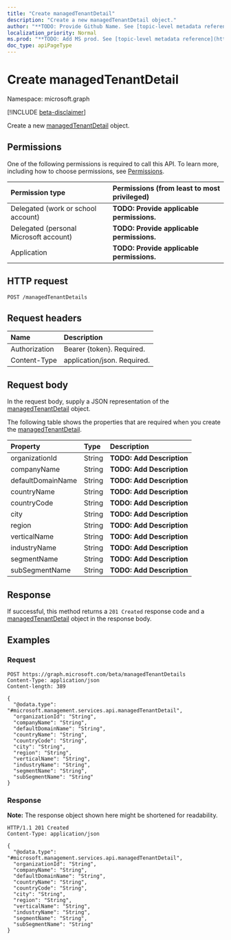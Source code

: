 ```yaml
---
title: "Create managedTenantDetail"
description: "Create a new managedTenantDetail object."
author: "**TODO: Provide Github Name. See [topic-level metadata reference](https://msgo.azurewebsites.net/add/document/guidelines/metadata.html#topic-level-metadata)**"
localization_priority: Normal
ms.prod: "**TODO: Add MS prod. See [topic-level metadata reference](https://msgo.azurewebsites.net/add/document/guidelines/metadata.html#topic-level-metadata)**"
doc_type: apiPageType
---
```


# Create managedTenantDetail
Namespace: microsoft.graph

[!INCLUDE [beta-disclaimer](../../includes/beta-disclaimer.md)]

Create a new [managedTenantDetail](../resources/managedtenantdetail.md) object.

## Permissions
One of the following permissions is required to call this API. To learn more, including how to choose permissions, see [Permissions](/graph/permissions-reference).

|Permission type|Permissions (from least to most privileged)|
|:---|:---|
|Delegated (work or school account)|**TODO: Provide applicable permissions.**|
|Delegated (personal Microsoft account)|**TODO: Provide applicable permissions.**|
|Application|**TODO: Provide applicable permissions.**|

## HTTP request

<!-- {
  "blockType": "ignored"
}
-->
``` http
POST /managedTenantDetails
```

## Request headers
|Name|Description|
|:---|:---|
|Authorization|Bearer {token}. Required.|
|Content-Type|application/json. Required.|

## Request body
In the request body, supply a JSON representation of the [managedTenantDetail](../resources/managedtenantdetail.md) object.

The following table shows the properties that are required when you create the [managedTenantDetail](../resources/managedtenantdetail.md).

|Property|Type|Description|
|:---|:---|:---|
|organizationId|String|**TODO: Add Description**|
|companyName|String|**TODO: Add Description**|
|defaultDomainName|String|**TODO: Add Description**|
|countryName|String|**TODO: Add Description**|
|countryCode|String|**TODO: Add Description**|
|city|String|**TODO: Add Description**|
|region|String|**TODO: Add Description**|
|verticalName|String|**TODO: Add Description**|
|industryName|String|**TODO: Add Description**|
|segmentName|String|**TODO: Add Description**|
|subSegmentName|String|**TODO: Add Description**|



## Response

If successful, this method returns a `201 Created` response code and a [managedTenantDetail](../resources/managedtenantdetail.md) object in the response body.

## Examples

### Request
<!-- {
  "blockType": "request",
  "name": "create_managedtenantdetail_from_managedtenantdetails"
}
-->
``` http
POST https://graph.microsoft.com/beta/managedTenantDetails
Content-Type: application/json
Content-length: 389

{
  "@odata.type": "#microsoft.management.services.api.managedTenantDetail",
  "organizationId": "String",
  "companyName": "String",
  "defaultDomainName": "String",
  "countryName": "String",
  "countryCode": "String",
  "city": "String",
  "region": "String",
  "verticalName": "String",
  "industryName": "String",
  "segmentName": "String",
  "subSegmentName": "String"
}
```


### Response
**Note:** The response object shown here might be shortened for readability.
<!-- {
  "blockType": "response",
  "truncated": true,
  "@odata.type": "microsoft.management.services.api.managedTenantDetail"
}
-->
``` http
HTTP/1.1 201 Created
Content-Type: application/json

{
  "@odata.type": "#microsoft.management.services.api.managedTenantDetail",
  "organizationId": "String",
  "companyName": "String",
  "defaultDomainName": "String",
  "countryName": "String",
  "countryCode": "String",
  "city": "String",
  "region": "String",
  "verticalName": "String",
  "industryName": "String",
  "segmentName": "String",
  "subSegmentName": "String"
}
```

